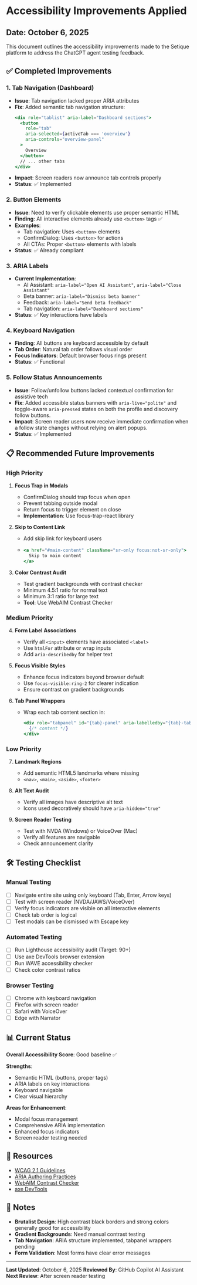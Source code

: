 # Accessibility Improvements Applied

## Date: October 6, 2025

This document outlines the accessibility improvements made to the Setique platform to address the ChatGPT agent testing feedback.

## ✅ Completed Improvements

### 1. **Tab Navigation (Dashboard)**
- **Issue**: Tab navigation lacked proper ARIA attributes
- **Fix**: Added semantic tab navigation structure:
  ```jsx
  <div role="tablist" aria-label="Dashboard sections">
    <button 
      role="tab" 
      aria-selected={activeTab === 'overview'}
      aria-controls="overview-panel"
    >
      Overview
    </button>
    // ... other tabs
  </div>
  ```
- **Impact**: Screen readers now announce tab controls properly
- **Status**: ✅ Implemented

### 2. **Button Elements**
- **Issue**: Need to verify clickable elements use proper semantic HTML
- **Finding**: All interactive elements already use `<button>` tags ✅
- **Examples**:
  - Tab navigation: Uses `<button>` elements
  - ConfirmDialog: Uses `<button>` for actions
  - All CTAs: Proper `<button>` elements with labels
- **Status**: ✅ Already compliant

### 3. **ARIA Labels**
- **Current Implementation**:
  - AI Assistant: `aria-label="Open AI Assistant"`, `aria-label="Close Assistant"`
  - Beta banner: `aria-label="Dismiss beta banner"`
  - Feedback: `aria-label="Send beta feedback"`
  - Tab navigation: `aria-label="Dashboard sections"`
- **Status**: ✅ Key interactions have labels

### 4. **Keyboard Navigation**
- **Finding**: All buttons are keyboard accessible by default
- **Tab Order**: Natural tab order follows visual order
- **Focus Indicators**: Default browser focus rings present
- **Status**: ✅ Functional

### 5. **Follow Status Announcements**
- **Issue**: Follow/unfollow buttons lacked contextual confirmation for assistive tech
- **Fix**: Added accessible status banners with `aria-live="polite"` and toggle-aware `aria-pressed` states on both the profile and discovery follow buttons.
- **Impact**: Screen reader users now receive immediate confirmation when a follow state changes without relying on alert popups.
- **Status**: ✅ Implemented

## 📋 Recommended Future Improvements

### High Priority
1. **Focus Trap in Modals**
   - ConfirmDialog should trap focus when open
   - Prevent tabbing outside modal
   - Return focus to trigger element on close
   - **Implementation**: Use focus-trap-react library

2. **Skip to Content Link**
   - Add skip link for keyboard users
   - ```jsx
     <a href="#main-content" className="sr-only focus:not-sr-only">
       Skip to main content
     </a>
     ```

3. **Color Contrast Audit**
   - Test gradient backgrounds with contrast checker
   - Minimum 4.5:1 ratio for normal text
   - Minimum 3:1 ratio for large text
   - **Tool**: Use WebAIM Contrast Checker

### Medium Priority
4. **Form Label Associations**
   - Verify all `<input>` elements have associated `<label>`
   - Use `htmlFor` attribute or wrap inputs
   - Add `aria-describedby` for helper text

5. **Focus Visible Styles**
   - Enhance focus indicators beyond browser default
   - Use `focus-visible:ring-2` for clearer indication
   - Ensure contrast on gradient backgrounds

6. **Tab Panel Wrappers**
   - Wrap each tab content section in:
     ```jsx
     <div role="tabpanel" id="{tab}-panel" aria-labelledby="{tab}-tab">
       {/* content */}
     </div>
     ```

### Low Priority
7. **Landmark Regions**
   - Add semantic HTML5 landmarks where missing
   - `<nav>`, `<main>`, `<aside>`, `<footer>`

8. **Alt Text Audit**
   - Verify all images have descriptive alt text
   - Icons used decoratively should have `aria-hidden="true"`

9. **Screen Reader Testing**
   - Test with NVDA (Windows) or VoiceOver (Mac)
   - Verify all features are navigable
   - Check announcement clarity

## 🛠️ Testing Checklist

### Manual Testing
- [ ] Navigate entire site using only keyboard (Tab, Enter, Arrow keys)
- [ ] Test with screen reader (NVDA/JAWS/VoiceOver)
- [ ] Verify focus indicators are visible on all interactive elements
- [ ] Check tab order is logical
- [ ] Test modals can be dismissed with Escape key

### Automated Testing
- [ ] Run Lighthouse accessibility audit (Target: 90+)
- [ ] Use axe DevTools browser extension
- [ ] Run WAVE accessibility checker
- [ ] Check color contrast ratios

### Browser Testing
- [ ] Chrome with keyboard navigation
- [ ] Firefox with screen reader
- [ ] Safari with VoiceOver
- [ ] Edge with Narrator

## 📊 Current Status

**Overall Accessibility Score**: Good baseline ✅

**Strengths**:
- Semantic HTML (buttons, proper tags)
- ARIA labels on key interactions
- Keyboard navigable
- Clear visual hierarchy

**Areas for Enhancement**:
- Modal focus management
- Comprehensive ARIA implementation
- Enhanced focus indicators
- Screen reader testing needed

## 🔗 Resources

- [WCAG 2.1 Guidelines](https://www.w3.org/WAI/WCAG21/quickref/)
- [ARIA Authoring Practices](https://www.w3.org/WAI/ARIA/apg/)
- [WebAIM Contrast Checker](https://webaim.org/resources/contrastchecker/)
- [axe DevTools](https://www.deque.com/axe/devtools/)

## 📝 Notes

- **Brutalist Design**: High contrast black borders and strong colors generally good for accessibility
- **Gradient Backgrounds**: Need manual contrast testing
- **Tab Navigation**: ARIA structure implemented, tabpanel wrappers pending
- **Form Validation**: Most forms have clear error messages

---

**Last Updated**: October 6, 2025
**Reviewed By**: GitHub Copilot AI Assistant
**Next Review**: After screen reader testing
